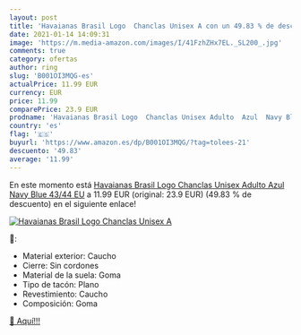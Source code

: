```yaml
---
layout: post
title: 'Havaianas Brasil Logo  Chanclas Unisex A con un 49.83 % de descuento'
date: 2021-01-14 14:09:31
image: 'https://m.media-amazon.com/images/I/41FzhZHx7EL._SL200_.jpg'
comments: true
category: ofertas
author: ring
slug: 'B001OI3MQG-es'
actualPrice: 11.99 EUR
currency: EUR
price: 11.99
comparePrice: 23.9 EUR
prodname: 'Havaianas Brasil Logo  Chanclas Unisex Adulto  Azul  Navy Blue   43/44 EU'
country: 'es'
flag: '🇪🇸'
buyurl: 'https://www.amazon.es/dp/B001OI3MQG/?tag=tolees-21'
descuento: '49.83'
average: '11.99'
---
```


En este momento está [Havaianas Brasil Logo  Chanclas Unisex Adulto  Azul  Navy Blue   43/44 EU](https://www.amazon.es/dp/B001OI3MQG/?tag=tolees-21) a 11.99 EUR (original: 23.9 EUR) (49.83 %  de descuento) en el siguiente enlace!

[![Havaianas Brasil Logo  Chanclas Unisex A](https://m.media-amazon.com/images/I/41FzhZHx7EL._SL200_.jpg)](https://www.amazon.es/dp/B001OI3MQG/?tag=tolees-21)

🔎:

- Material exterior: Caucho
- Cierre: Sin cordones
- Material de la suela: Goma
- Tipo de tacón: Plano
- Revestimiento: Caucho
- Composición: Goma

[🛒 Aquí!!!](https://www.amazon.es/dp/B001OI3MQG/?tag=tolees-21)
